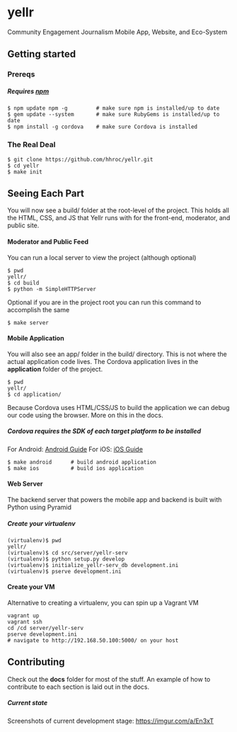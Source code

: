 # yellr
Community Engagement Journalism Mobile App, Website, and Eco-System



## Getting started

### Prereqs
##### Requires [npm](https://www.npmjs.org/)
```
$ npm update npm -g         # make sure npm is installed/up to date
$ gem update --system       # make sure RubyGems is installed/up to date
$ npm install -g cordova    # make sure Cordova is installed
```


### The Real Deal
```
$ git clone https://github.com/hhroc/yellr.git
$ cd yellr
$ make init
```




## Seeing Each Part
You will now see a build/ folder at the root-level of the project. This holds all the HTML, CSS, and JS that Yellr runs with for the front-end, moderator, and public site.


#### Moderator and Public Feed
You can run a local server to view the project (although optional)
```
$ pwd
yellr/
$ cd build
$ python -m SimpleHTTPServer
```
Optional if you are in the project root you can run this command to accomplish the same
```
$ make server
```


#### Mobile Application
You will also see an app/ folder in the build/ directory. This is not where the actual application code lives. The Cordova application lives in the __application__ folder of the project.

```
$ pwd
yellr/
$ cd application/
```
Because Cordova uses HTML/CSS/JS to build the application we can debug our code using the browser. More on this in the docs.

##### Cordova requires the SDK of each target platform to be installed
For Android: [Android Guide](https://cordova.apache.org/docs/en/3.0.0/guide_platforms_android_index.md.html#Android%20Platform%20Guide)
For iOS: [iOS Guide](https://cordova.apache.org/docs/en/3.0.0/guide_platforms_ios_index.md.html#iOS%20Platform%20Guide)
```
$ make android      # build android application
$ make ios          # build ios application
```



#### Web Server
The backend server that powers the mobile app and backend is built with Python using Pyramid
##### Create your virtualenv
```
(virtualenv)$ pwd
yellr/
(virtualenv)$ cd src/server/yellr-serv
(virtualenv)$ python setup.py develop
(virtualenv)$ initialize_yellr-serv_db development.ini
(virtualenv)$ pserve development.ini
```

#### Create your VM
Alternative to creating a virtualenv, you can spin up a Vagrant VM

```
vagrant up
vagrant ssh
cd /cd server/yellr-serv
pserve development.ini
# navigate to http://192.168.50.100:5000/ on your host
```





## Contributing
Check out the __docs__ folder for most of the stuff. An example of how to contribute to each section is laid out in the docs.





##### Current state
Screenshots of current development stage:
https://imgur.com/a/En3xT
